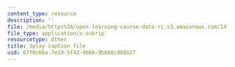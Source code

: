 ```yaml
---
content_type: resource
description: ''
file: /media/https%3A/open-learning-course-data-rc.s3.amazonaws.com/14-772-development-economics-macroeconomics-spring-2013/67f0c66a7e105f429b6b9bb68cd86b27_h6Ok8CNVOaE.vtt
file_type: application/x-subrip
resourcetype: Other
title: 3play caption file
uid: 67f0c66a-7e10-5f42-9b6b-9bb68cd86b27
---
```

